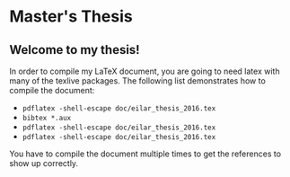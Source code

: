 # Master's Thesis

## Welcome to my thesis!
In order to compile my LaTeX document, you are going to need latex with
many of the texlive packages. The following list demonstrates how to compile the
document:

- `pdflatex -shell-escape doc/eilar_thesis_2016.tex`
- `bibtex *.aux`
- `pdflatex -shell-escape doc/eilar_thesis_2016.tex`
- `pdflatex -shell-escape doc/eilar_thesis_2016.tex`

You have to compile the document multiple times to get the references to show up
correctly.
